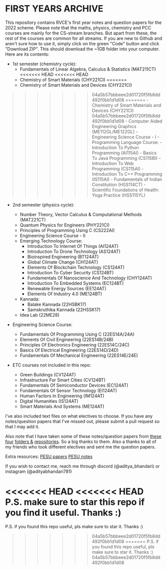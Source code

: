 # FIRST YEARS ARCHIVE

This repository contains RVCE's first year notes and question papers for the 2022 scheme. Please note that the maths, physics, chemistry and PCC courses are mainly for the CS-stream branches. But apart from these, the rest of the courses are common for all streams. If you are new to Github and aren't sure how to use it, simply click on the green "Code" button and click "Download ZIP". This should download the ~1GB folder into your computer. Here are its contents:

- 1st semester (chemistry cycle):
	- Fundamentals of Linear Algebra, Calculus & Statistics (MAT211CT)
<<<<<<< HEAD
<<<<<<< HEAD
	- Chemistry of Smart Materials (CHY221CI)
=======
	- Chemistry of Smart Materials and Devices (CHY221CI)
>>>>>>> 04a5b57bbbeee2d01720f5fb8dd492f0bb1d1d08
=======
	- Chemistry of Smart Materials and Devices (CHY221CI)
>>>>>>> 04a5b57bbbeee2d01720f5fb8dd492f0bb1d1d08
	- Computer Aided Engineering Graphics (ME112GL/ME122GL)
	- Engineering Science Course - I
	- Programming Language Course:
		- Introduction To Python Programming (AI115AI)
		- Basics To Java Programming (CS115BI)
		- Introduction To Web Programming (CS115AI)
		- Introduction To C++ Programming (IS115AI)
	- Fundamentals of Indian Constitution (HSS114CT)
	- Scientific Foundations of Health: Yoga Practice (HSS115YL)

- 2nd semester (physics cycle):
	- Number Theory, Vector Calculus & Computational Methods (MAT221CT)
	- Quantum Physics for Engineers (PHY221CI)
	- Principles of Programming Using C (CS222AI)
	- Engineering Science Course - II
	- Emerging Technology Course:
		- Introduction To Internet Of Things (AI124AT)
		- Introduction To Drone Technology (AS124AT)
		- Bioinspired Engineering (BT124AT)
		- Global Climate Change (CH124AT)
		- Elements Of Blockchain Technology (CS124AT)
		- Introduction To Cyber Security (CS124BT)
		- Fundamentals Of Nanoscience And Technology (CHY124AT)
		- Introduction To Embedded Systems (EC124BT)
		- Renewable Energy Sources (EE124AT)
		- Elements Of Industry 4.0 (ME124BT)
	- Kannada:
		- Balake Kannada (22HSBK17)
		- Samskruthika Kannada (22HSSK17)
	- Idea Lab (22ME28)
	
- Engineering Science Course:
	- Fundamentals Of Programming Using C (22ES14A/24A)
	- Elements Of Civil Engineering (22ES14B/24B)
	- Principles Of Electronics Engineering (22ES14C/24C)
	- Basics Of Electrical Engineering (22ES14D/24D)
	- Fundamentals Of Mechanical Engineering (22ES14E/24E)
	
- ETC courses not included in this repo: 
	- Green Buildings (CV124AT)
	- Infrastructure For Smart Cities	(CV124BT)
	- Fundamentals Of Semiconductor Devices (EC124AT)
	- Fundamentals Of Sensor Technology (EI124AT)
	- Human Factors In Engineering (IM124AT)
	- Digital Humanities (IS124AT)
	- Smart Materials And Systems (ME124AT)
	


I've also included text files on what electives to choose. If you have any notes/question papers that I've missed out, please submit a pull request so that I may add it.

Also note that I have taken some of these notes/question papers from [these](https://drive.google.com/drive/u/1/folders/11rMob5npEhep1airiznF8n5A_FgetEo4) [four](https://drive.google.com/drive/folders/1LhRMhIYAb5cUS4yESWhNNCPOzxSjwK37) [folders &](https://drive.google.com/drive/folders/1FXzQEkrdXrPKYg1Pcv1qHYuXhRb7QVdB) [repositories](https://github.com/AnanthMAthreya/1st-year-resources-2022-scheme-). So a big thanks to them. Also a thanks to all of my friends who took different electives and sent me the question papers.

Extra resources:
[PESU papers](https://drive.google.com/drive/u/0/folders/11U56PJ-VZ_5zaJ1fVrV6h3kzN4rnNX7E)
[PESU notes](https://better-pes.vercel.app/)



If you wish to contact me, reach me through discord (@aditya_bhandari) or instagram (@adityabhandari781)

<<<<<<< HEAD
<<<<<<< HEAD
P.S. make sure to star this repo if you find it useful. Thanks :)
=======
P.S. if you found this repo useful, pls make sure to star it. Thanks :)
>>>>>>> 04a5b57bbbeee2d01720f5fb8dd492f0bb1d1d08
=======
P.S. if you found this repo useful, pls make sure to star it. Thanks :)
>>>>>>> 04a5b57bbbeee2d01720f5fb8dd492f0bb1d1d08
